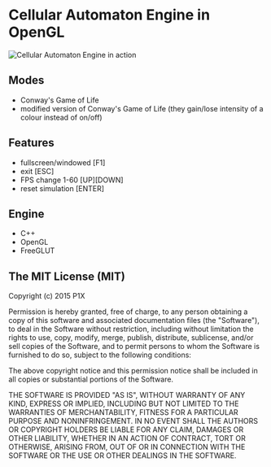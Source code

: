 # Cellular Automaton Engine in OpenGL

![Cellular Automaton Engine in action](http://i.imgur.com/3Hxwidr.png)

## Modes

- Conway's Game of Life
- modified version of Conway's Game of Life (they gain/lose intensity of a colour instead of on/off)

## Features

- fullscreen/windowed [F1]
- exit [ESC]
- FPS change 1-60 [UP][DOWN]
- reset simulation [ENTER]

## Engine

- C++
- OpenGL
- FreeGLUT

## The MIT License (MIT)

Copyright (c) 2015 P1X

Permission is hereby granted, free of charge, to any person obtaining a copy
of this software and associated documentation files (the "Software"), to deal
in the Software without restriction, including without limitation the rights
to use, copy, modify, merge, publish, distribute, sublicense, and/or sell
copies of the Software, and to permit persons to whom the Software is
furnished to do so, subject to the following conditions:

The above copyright notice and this permission notice shall be included in
all copies or substantial portions of the Software.

THE SOFTWARE IS PROVIDED "AS IS", WITHOUT WARRANTY OF ANY KIND, EXPRESS OR
IMPLIED, INCLUDING BUT NOT LIMITED TO THE WARRANTIES OF MERCHANTABILITY,
FITNESS FOR A PARTICULAR PURPOSE AND NONINFRINGEMENT. IN NO EVENT SHALL THE
AUTHORS OR COPYRIGHT HOLDERS BE LIABLE FOR ANY CLAIM, DAMAGES OR OTHER
LIABILITY, WHETHER IN AN ACTION OF CONTRACT, TORT OR OTHERWISE, ARISING FROM,
OUT OF OR IN CONNECTION WITH THE SOFTWARE OR THE USE OR OTHER DEALINGS IN
THE SOFTWARE.
